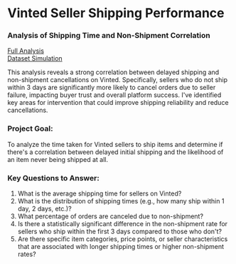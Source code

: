 # Vinted Seller Shipping Performance
### Analysis of Shipping Time and Non-Shipment Correlation

[Full Analysis](https://github.com/monikase/Data-Analytics-Projects/blob/main/_13%20EDA%20Vinted/Vinted.ipynb)  
[Dataset Simulation](https://github.com/monikase/Data-Analytics-Projects/blob/main/_13%20EDA%20Vinted/vinted_orders_data_simulation.ipynb)

This analysis reveals a strong correlation between delayed shipping and non-shipment cancellations on Vinted. Specifically, sellers who do not ship within 3 days are significantly more likely to cancel orders due to seller failure, impacting buyer trust and overall platform success. I've identified key areas for intervention that could improve shipping reliability and reduce cancellations.

### Project Goal:
To analyze the time taken for Vinted sellers to ship items and determine if there's a correlation between delayed initial shipping and the likelihood of an item never being shipped at all.

### Key Questions to Answer:
1. What is the average shipping time for sellers on Vinted?
2. What is the distribution of shipping times (e.g., how many ship within 1 day, 2 days, etc.)?
3. What percentage of orders are canceled due to non-shipment?
4. Is there a statistically significant difference in the non-shipment rate for sellers who ship within the first 3 days compared to those who don't?
5. Are there specific item categories, price points, or seller characteristics that are associated with longer shipping times or higher non-shipment rates?
